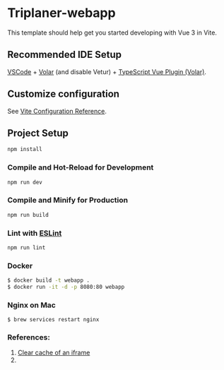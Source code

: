 # Triplaner-webapp

This template should help get you started developing with Vue 3 in Vite.

## Recommended IDE Setup

[VSCode](https://code.visualstudio.com/) + [Volar](https://marketplace.visualstudio.com/items?itemName=Vue.volar) (and disable Vetur) + [TypeScript Vue Plugin (Volar)](https://marketplace.visualstudio.com/items?itemName=Vue.vscode-typescript-vue-plugin).

## Customize configuration

See [Vite Configuration Reference](https://vitejs.dev/config/).

## Project Setup

```sh
npm install
```

### Compile and Hot-Reload for Development

```sh
npm run dev
```

### Compile and Minify for Production

```sh
npm run build
```

### Lint with [ESLint](https://eslint.org/)

```sh
npm run lint
```

### Docker

```sh
$ docker build -t webapp .
$ docker run -it -d -p 8080:80 webapp
```

### Nginx on Mac

```shell
$ brew services restart nginx
```


### References:

1. [Clear cache of an iframe](https://stackoverflow.com/questions/12135544/how-do-i-clear-the-cache-of-an-iframe)
2. 